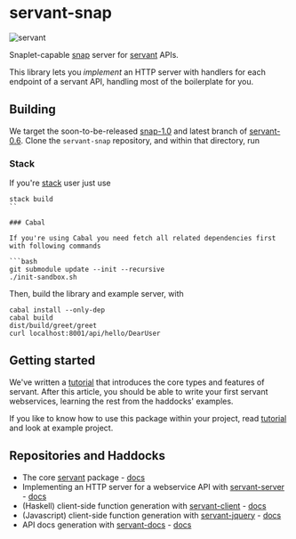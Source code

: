 # servant-snap

![servant](https://raw.githubusercontent.com/haskell-servant/servant/master/servant.png)

Snaplet-capable [snap](http://www.snapframework.com) server for [servant](http://github.com/haskell-servant) APIs.

This library lets you *implement* an HTTP server with handlers for each endpoint of a servant API, handling most of the boilerplate for you.

## Building

We target the soon-to-be-released [snap-1.0](http://github.com/snapframework/snap) and latest branch of [servant-0.6](http://github.com/codedmart/servant). Clone the `servant-snap` repository, and within that directory, run

### Stack

If you're [stack]() user just use

```
stack build
``

### Cabal 

If you're using Cabal you need fetch all related dependencies first with following commands

```bash
git submodule update --init --recursive
./init-sandbox.sh
```
Then, build the library and example server, with

```
cabal install --only-dep
cabal build
dist/build/greet/greet
curl localhost:8001/api/hello/DearUser
```

## Getting started

We've written a [tutorial](http://haskell-servant.github.io/tutorial/) that introduces the core types and features of servant. After this article, you should be able to write your first servant webservices, learning the rest from the haddocks' examples.

If you like to know how to use this package within your project, read [tutorial]() and look at example project.

## Repositories and Haddocks

- The core [servant](http://github.com/haskell-servant) package - [docs](http://hackage.haskell.org/package/servant)
- Implementing an HTTP server for a webservice API with [servant-server](http://github.com/haskell-servant/servant/tree/master/servant-server) - [docs](http://hackage.haskell.org/package/servant-server)
- (Haskell) client-side function generation with [servant-client](http://github.com/haskell-servant/servant/tree/master/servant-client) - [docs](http://hackage.haskell.org/package/servant-client)
- (Javascript) client-side function generation with [servant-jquery](http://github.com/haskell-servant/servant/tree/master/servant-jquery) - [docs](http://hackage.haskell.org/package/servant-jquery)
- API docs generation with [servant-docs](http://github.com/haskell-servant/servant/tree/master/servant-docs) - [docs](http://hackage.haskell.org/package/servant-docs)
